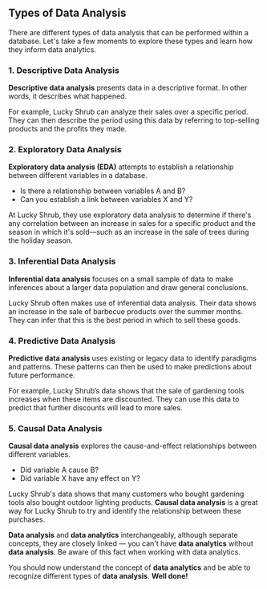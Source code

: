## **Types of Data Analysis**

There are different types of data analysis that can be performed within a database. Let's take a few moments to explore these types and learn how they inform data analytics.  

### **1. Descriptive Data Analysis**

**Descriptive data analysis** presents data in a descriptive format. In other words, it describes what happened.  

For example, Lucky Shrub can analyze their sales over a specific period. They can then describe the period using this data by referring to top-selling products and the profits they made.  

### **2. Exploratory Data Analysis**

**Exploratory data analysis (EDA)** attempts to establish a relationship between different variables in a database.  

- Is there a relationship between variables A and B?  
- Can you establish a link between variables X and Y?  

At Lucky Shrub, they use exploratory data analysis to determine if there's any correlation between an increase in sales for a specific product and the season in which it's sold—such as an increase in the sale of trees during the holiday season.  

### **3. Inferential Data Analysis**

**Inferential data analysis** focuses on a small sample of data to make inferences about a larger data population and draw general conclusions.  

Lucky Shrub often makes use of inferential data analysis. Their data shows an increase in the sale of barbecue products over the summer months. They can infer that this is the best period in which to sell these goods.  

### **4. Predictive Data Analysis**

**Predictive data analysis** uses existing or legacy data to identify paradigms and patterns. These patterns can then be used to make predictions about future performance.  

For example, Lucky Shrub’s data shows that the sale of gardening tools increases when these items are discounted. They can use this data to predict that further discounts will lead to more sales.  

### **5. Causal Data Analysis**

**Causal data analysis** explores the cause-and-effect relationships between different variables.  

- Did variable A cause B?  
- Did variable X have any effect on Y?  

Lucky Shrub's data shows that many customers who bought gardening tools also bought outdoor lighting products. **Causal data analysis** is a great way for Lucky Shrub to try and identify the relationship between these purchases.

**Data analysis** and **data analytics** interchangeably, although separate concepts, they are closely linked — you can't have **data analytics** without **data analysis**. Be aware of this fact when working with data analytics.  

You should now understand the concept of **data analytics** and be able to recognize different types of **data analysis**. **Well done!**  
